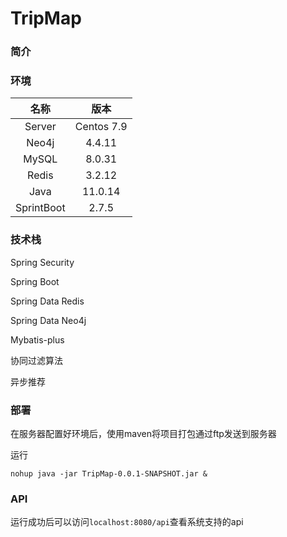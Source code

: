 # TripMap

### 简介



### 环境

|    名称    |    版本    |
| :--------: | :--------: |
|   Server   | Centos 7.9 |
|   Neo4j    |   4.4.11   |
|   MySQL    |   8.0.31   |
|   Redis    |   3.2.12   |
|    Java    |  11.0.14   |
| SprintBoot |   2.7.5    |

### 技术栈

Spring Security

Spring Boot

Spring Data Redis

Spring Data Neo4j

Mybatis-plus

协同过滤算法

异步推荐

### 部署

在服务器配置好环境后，使用maven将项目打包通过ftp发送到服务器

运行

```
nohup java -jar TripMap-0.0.1-SNAPSHOT.jar &
```

### API

运行成功后可以访问`localhost:8080/api`查看系统支持的api


